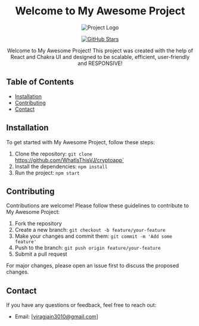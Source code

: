 <h1 align="center">Welcome to My Awesome Project</h1>

<p align="center">
  <img src="https://ReactProject_Two-logo-url" alt="Project Logo" />
</p>

<p align="center">
  <a href="https://github.com/WhatIsThisVJ/ReactProject_Two">
    <img src="https://img.shields.io/github/stars/WhatIsThisVJ/ReactProject_Two?style=social" alt="GitHub Stars" />
  </a>
</p>

<p align="center">
  Welcome to My Awesome Project! This project was created with the help of React and Chakra UI and designed to be scalable, efficient, user-friendly and RESPONSIVE!
</p>

## Table of Contents

- [Installation](#installation)
- [Contributing](#contributing)
- [Contact](#contact)

## Installation

To get started with My Awesome Project, follow these steps:

1. Clone the repository: `git clone `https://github.com/WhatIsThisVJ/cryptoapp`
2. Install the dependencies: `npm install`
3. Run the project: `npm start`

## Contributing

Contributions are welcome! Please follow these guidelines to contribute to My Awesome Project:

1. Fork the repository
2. Create a new branch: `git checkout -b feature/your-feature`
3. Make your changes and commit them: `git commit -m 'Add some feature'`
4. Push to the branch: `git push origin feature/your-feature`
5. Submit a pull request

For major changes, please open an issue first to discuss the proposed changes.

## Contact

If you have any questions or feedback, feel free to reach out:

- Email: [viragjain3010@gmail.com]
